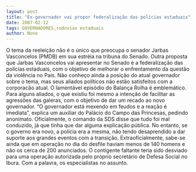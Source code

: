 ```yaml
---
layout: post
title: "Ex-governador vai propor federalização das polícias estaduais"
date: 2007-02-12
tags: GOVERNADORES,rodovias estaduais
author: None
---
```

O tema da reeleição não é o único que preocupa o senador Jarbas Vasconcelos (PMDB) em sua estréia na tribuna do Senado.
Outra proposta que Jarbas Vasconcelos vai apresentar no Senado é a federalização das polícias estaduais, com o objetivo de melhorar o enfrentamento da questão da violência no País.
Não conheço ainda a posição do atual governador sobre o tema, mas seus aliados políticos não estão satisfeitos com a corporacão atual.
O lamentável episódio do Balança Rolha é emblemático.
Para alguns aliados, o que existiu foi mesmo a intenção de facilitar as agressões das galeras, com o objetivo de dar um recado ao novo governador. “O governador está mexendo em feudos e a reação é imediata”, explica um auxiliar do Palácio do Campo das Princesas, pedindo anonimato.
Oficialmente, o comando da SDS disse que tudo foi mal conduzido, já que tinha que dar alguma explicação pública. No entanto, se o governo era novo, a polícia era a mesma, não tendo desaprendido a dar suporte aos grandes eventos com a transição.
Extraoficialmente, sabe-se ainda que em operação no dia do desfile haviam menos de 140 homens e não os cerca de 200 anunciados. O contigente faltante teria sido desviado para uma operação autorizada pelo próprio secretário de Defesa Social no Ibura.
Com a palavra, os especialistas no assunto. 